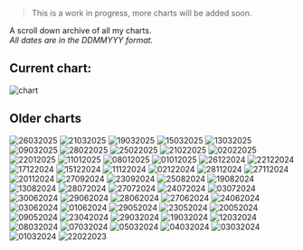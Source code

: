 <link rel="stylesheet" href="assets/css/style.css">
<!-- STYLES ABOVE - DO NOT REMOVE -->

> This is a work in progress, more charts will be added soon.

A scroll down archive of all my charts.\
*All dates are in the DDMMYYY format.*

## Current chart:
<img src="https://miiiiiilaaaan.github.io/PoliticalChart/chart.png" alt="chart">

## Older charts

<img src="https://miiiiiilaaaan.github.io/PoliticalChart/Archive/26032025.png" alt="26032025">
<img src="https://miiiiiilaaaan.github.io/PoliticalChart/Archive/21032025.png" alt="21032025">
<img src="https://miiiiiilaaaan.github.io/PoliticalChart/Archive/19032025.png" alt="19032025">
<img src="https://miiiiiilaaaan.github.io/PoliticalChart/Archive/15032025.png" alt="15032025">
<img src="https://miiiiiilaaaan.github.io/PoliticalChart/Archive/13032025.png" alt="13032025">
<img src="https://miiiiiilaaaan.github.io/PoliticalChart/Archive/09032025.png" alt="09032025">
<img src="https://miiiiiilaaaan.github.io/PoliticalChart/Archive/28022025.png" alt="28022025">
<img src="https://miiiiiilaaaan.github.io/PoliticalChart/Archive/25022025.png" alt="25022025">
<img src="https://miiiiiilaaaan.github.io/PoliticalChart/Archive/21022025.png" alt="21022025">
<img src="https://miiiiiilaaaan.github.io/PoliticalChart/Archive/02022025.png" alt="02022025">
<img src="https://miiiiiilaaaan.github.io/PoliticalChart/Archive/22012025.png" alt="22012025">
<img src="https://miiiiiilaaaan.github.io/PoliticalChart/Archive/11012025.png" alt="11012025">
<img src="https://miiiiiilaaaan.github.io/PoliticalChart/Archive/08012025.png" alt="08012025">
<img src="https://miiiiiilaaaan.github.io/PoliticalChart/Archive/01012025.png" alt="01012025">
<img src="https://miiiiiilaaaan.github.io/PoliticalChart/Archive/26122024.png" alt="26122024">
<img src="https://miiiiiilaaaan.github.io/PoliticalChart/Archive/22122024.png" alt="22122024">
<img src="https://miiiiiilaaaan.github.io/PoliticalChart/Archive/17122024.png" alt="17122024">
<img src="https://miiiiiilaaaan.github.io/PoliticalChart/Archive/15122024.png" alt="15122024">
<img src="https://miiiiiilaaaan.github.io/PoliticalChart/Archive/11122024.png" alt="11122024">
<img src="https://miiiiiilaaaan.github.io/PoliticalChart/Archive/02122024.png" alt="02122024">
<img src="https://miiiiiilaaaan.github.io/PoliticalChart/Archive/28112024.png" alt="28112024">
<img src="https://miiiiiilaaaan.github.io/PoliticalChart/Archive/27112024.png" alt="27112024">
<img src="https://miiiiiilaaaan.github.io/PoliticalChart/Archive/20112024.png" alt="20112024">
<img src="https://miiiiiilaaaan.github.io/PoliticalChart/Archive/27092024.png" alt="27092024">
<img src="https://miiiiiilaaaan.github.io/PoliticalChart/Archive/23092024.png" alt="23092024">
<img src="https://miiiiiilaaaan.github.io/PoliticalChart/Archive/25082024.png" alt="25082024">
<img src="https://miiiiiilaaaan.github.io/PoliticalChart/Archive/19082024.png" alt="19082024">
<img src="https://miiiiiilaaaan.github.io/PoliticalChart/Archive/13082024.png" alt="13082024">
<img src="https://miiiiiilaaaan.github.io/PoliticalChart/Archive/28072024.png" alt="28072024">
<img src="https://miiiiiilaaaan.github.io/PoliticalChart/Archive/27072024.png" alt="27072024">
<img src="https://miiiiiilaaaan.github.io/PoliticalChart/Archive/24072024.png" alt="24072024">
<img src="https://miiiiiilaaaan.github.io/PoliticalChart/Archive/03072024.png" alt="03072024">
<img src="https://miiiiiilaaaan.github.io/PoliticalChart/Archive/30062024.png" alt="30062024">
<img src="https://miiiiiilaaaan.github.io/PoliticalChart/Archive/29062024.png" alt="29062024">
<img src="https://miiiiiilaaaan.github.io/PoliticalChart/Archive/28062024.png" alt="28062024">
<img src="https://miiiiiilaaaan.github.io/PoliticalChart/Archive/27062024.png" alt="27062024">
<img src="https://miiiiiilaaaan.github.io/PoliticalChart/Archive/24062024.png" alt="24062024">
<img src="https://miiiiiilaaaan.github.io/PoliticalChart/Archive/03062024.png" alt="03062024">
<img src="https://miiiiiilaaaan.github.io/PoliticalChart/Archive/01062024.png" alt="01062024">
<img src="https://miiiiiilaaaan.github.io/PoliticalChart/Archive/29052024.png" alt="29052024">
<img src="https://miiiiiilaaaan.github.io/PoliticalChart/Archive/23052024.png" alt="23052024">
<img src="https://miiiiiilaaaan.github.io/PoliticalChart/Archive/20052024.png" alt="20052024">
<img src="https://miiiiiilaaaan.github.io/PoliticalChart/Archive/09052024.png" alt="09052024">
<img src="https://miiiiiilaaaan.github.io/PoliticalChart/Archive/23042024.png" alt="23042024">
<img src="https://miiiiiilaaaan.github.io/PoliticalChart/Archive/29032024.png" alt="29032024">
<img src="https://miiiiiilaaaan.github.io/PoliticalChart/Archive/19032024.png" alt="19032024">
<img src="https://miiiiiilaaaan.github.io/PoliticalChart/Archive/12032024.png" alt="12032024">
<img src="https://miiiiiilaaaan.github.io/PoliticalChart/Archive/08032024.png" alt="08032024">
<img src="https://miiiiiilaaaan.github.io/PoliticalChart/Archive/07032024.png" alt="07032024">
<img src="https://miiiiiilaaaan.github.io/PoliticalChart/Archive/05032024.png" alt="05032024">
<img src="https://miiiiiilaaaan.github.io/PoliticalChart/Archive/04032024.png" alt="04032024">
<img src="https://miiiiiilaaaan.github.io/PoliticalChart/Archive/03032024.png" alt="03032024">
<img src="https://miiiiiilaaaan.github.io/PoliticalChart/Archive/01032024.png" alt="01032024">
<img src="https://miiiiiilaaaan.github.io/PoliticalChart/Archive/22022023.png" alt="22022023">
